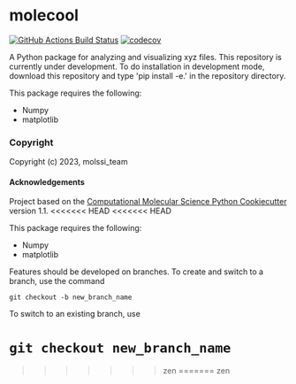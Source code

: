 molecool
==============================
[//]: # (Badges)
[![GitHub Actions Build Status](https://github.com/REPLACE_WITH_OWNER_ACCOUNT/molecool/workflows/CI/badge.svg)](https://github.com/REPLACE_WITH_OWNER_ACCOUNT/molecool/actions?query=workflow%3ACI)
[![codecov](https://codecov.io/gh/REPLACE_WITH_OWNER_ACCOUNT/molecool/branch/main/graph/badge.svg)](https://codecov.io/gh/REPLACE_WITH_OWNER_ACCOUNT/molecool/branch/main)


A Python package for analyzing and visualizing xyz files.
This repository is currently under development. To do installation in development mode, download this repository and type 'pip install -e.' in the repository directory.

This package requires the following:
- Numpy
- matplotlib

### Copyright

Copyright (c) 2023, molssi_team

#### Acknowledgements
 
Project based on the 
[Computational Molecular Science Python Cookiecutter](https://github.com/molssi/cookiecutter-cms) version 1.1.
<<<<<<< HEAD
<<<<<<< HEAD

This package requires the following:
- Numpy
- matplotlib

Features should be developed on branches. 
To create and switch to a branch, use the command

`git checkout -b new_branch_name`

To switch to an existing branch, use

`git checkout new_branch_name`
=======
>>>>>>> zen
=======
>>>>>>> zen
